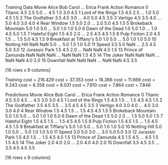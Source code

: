 Training Data
                     Movie  Alice  Bob  Carol  ...  Erica  Frank  Action  Romance
0                  Titanic    4.5  2.5    5.0  ...    4.5    1.5     3.0      4.5
1        Lord of the Rings    1.5  4.5    2.5  ...    1.0    5.0     4.5      1.5
2            The Godfather    3.5  4.5    3.0  ...    4.0    5.0     4.5      3.5
3                  Vertigo    4.5  3.5    4.0  ...    5.0    4.0     3.0      4.0
4              Rear Window    1.5  5.0    2.0  ...    2.0    5.0     4.5      1.5
5       Brokeback Mountain    5.0  1.0    5.0  ...    5.0    1.0     1.0      5.0
6         Dawn of the Dead    1.0  5.0    1.0  ...    1.0    4.5     5.0      1.5
7            Hateful Eight    1.5  4.5    2.0  ...    2.5    4.5     4.5      1.5
8             Pulp Fiction    2.0  4.5    1.5  ...    1.5    5.0     4.5      1.5
9   Breakfast at Tiffany's    5.0  1.0    5.0  ...    5.0    1.0     1.0      5.0
10            Notting Hill    NaN  NaN    5.0  ...    5.0    1.5     1.0      5.0
11                   Speed    3.5  5.0    NaN  ...    2.5    4.5     5.0      3.0
12           Jurassic Park    1.5  4.5    2.0  ...    NaN    NaN     4.5      1.5
13       Prince of Zamunda    NaN  NaN    NaN  ...    NaN    NaN     1.5      4.5
14               The Joker    NaN  NaN    NaN  ...    NaN    NaN     4.0      2.0
15                Downfall    NaN  NaN    NaN  ...    NaN    NaN     4.5      3.5

[16 rows x 9 columns]

Training
cost =  216.429
cost =   37.353
cost =   18.366
cost =   11.666
cost =    9.243
cost =    8.358
cost =    8.031
cost =    7.910
cost =    7.864
cost =    7.846

Predictions
                     Movie  Alice  Bob  Carol  ...  Erica  Frank  Action  Romance
0                  Titanic    4.5  3.0    4.5  ...    4.5    3.0     3.0      4.5
1        Lord of the Rings    1.5  4.5    1.5  ...    1.5    4.5     4.5      1.5
2            The Godfather    3.5  4.5    3.5  ...    3.5    4.5     4.5      3.5
3                  Vertigo    4.0  3.0    4.0  ...    4.0    3.0     3.0      4.0
4              Rear Window    1.5  4.5    1.5  ...    1.5    4.5     4.5      1.5
5       Brokeback Mountain    5.0  1.0    5.0  ...    5.0    1.0     1.0      5.0
6         Dawn of the Dead    1.5  5.0    2.0  ...    1.5    5.0     5.0      1.5
7            Hateful Eight    1.5  4.5    1.5  ...    1.5    4.5     4.5      1.5
8             Pulp Fiction    1.5  4.5    1.5  ...    1.5    4.5     4.5      1.5
9   Breakfast at Tiffany's    5.0  1.0    5.0  ...    5.0    1.0     1.0      5.0
10            Notting Hill    5.0  1.0    5.0  ...    5.0    1.0     1.0      5.0
11                   Speed    3.0  5.0    3.0  ...    3.0    5.0     5.0      3.0
12           Jurassic Park    1.5  4.5    1.5  ...    1.5    4.5     4.5      1.5
13       Prince of Zamunda    4.5  1.5    4.5  ...    4.5    1.5     1.5      4.5
14               The Joker    2.0  4.0    2.0  ...    2.0    4.0     4.0      2.0
15                Downfall    3.5  4.5    3.5  ...    3.5    4.5     4.5      3.5

[16 rows x 9 columns]
